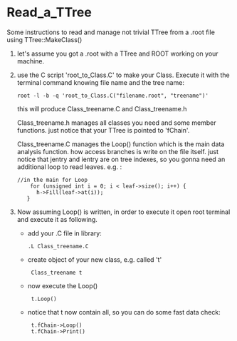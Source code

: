 # Read_a_TTree
Some instructions to read and manage not trivial TTree from a .root file using TTree::MakeClass()

1. let's assume you got a .root with a TTree and ROOT working on your machine. 
   
2. use the C script 'root_to_Class.C' to make your Class.
   Execute it with the terminal command knowing file name and the tree name:
   
   ```
   root -l -b -q 'root_to_Class.C("filename.root", "treename")'
   ```
   
   this will produce Class_treename.C and Class_treename.h

   Class_treename.h manages all classes you need and some member functions. 
    just notice that your TTree is pointed to 'fChain'.

   Class_treename.C manages the Loop() function which is the main data analysis function.
   how access branches is write on the file itself. just notice that jentry and ientry are on tree indexes,
   so you gonna need an additional loop to read leaves. e.g. :
   
   ```
   //in the main for Loop
       for (unsigned int i = 0; i < leaf->size(); i++) {
         h->Fill(leaf->at(i));
      }
   ```
3. Now assuming Loop() is written, in order to execute it open root terminal and execute it as following.

   * add your .C file in library:
      ```
      .L Class_treename.C
      ```
   * create object of your new class, e.g. called 't'
     ```
      Class_treename t
      ```
   * now execute the Loop()
     ```
      t.Loop()
      ```
   * notice that t now contain all, so you can do some fast data check:
     ```
      t.fChain->Loop()
      t.fChain->Print()
      ```
